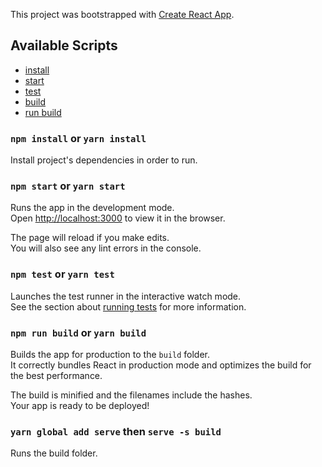 This project was bootstrapped with [Create React App](https://github.com/facebookincubator/create-react-app).

## Available Scripts

- [install](#npm-install-or-yarn-install)
- [start](#npm-start-or-yarn-start)
- [test](#npm-test-or-yarn-test)
- [build](#npm-run-build-or-yarn-build)
- [run build](#yarn-run-build)

### `npm install` or `yarn install`

Install project's dependencies in order to run.

### `npm start` or `yarn start`

Runs the app in the development mode.<br>
Open [http://localhost:3000](http://localhost:3000) to view it in the browser.

The page will reload if you make edits.<br>
You will also see any lint errors in the console.

### `npm test` or `yarn test`

Launches the test runner in the interactive watch mode.<br>
See the section about [running tests](#running-tests) for more information.

### `npm run build` or `yarn build`

Builds the app for production to the `build` folder.<br>
It correctly bundles React in production mode and optimizes the build for the best performance.

The build is minified and the filenames include the hashes.<br>
Your app is ready to be deployed!

### `yarn global add serve` then  `serve -s build`

Runs the build folder.